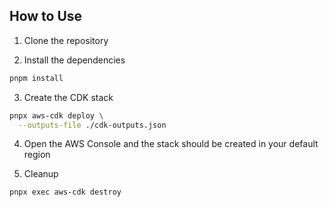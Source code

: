 
## How to Use

1. Clone the repository

2. Install the dependencies

```bash
pnpm install
```

3. Create the CDK stack

```bash
pnpx aws-cdk deploy \
  --outputs-file ./cdk-outputs.json
```

4. Open the AWS Console and the stack should be created in your default region

5. Cleanup

```bash
pnpx exec aws-cdk destroy
```
